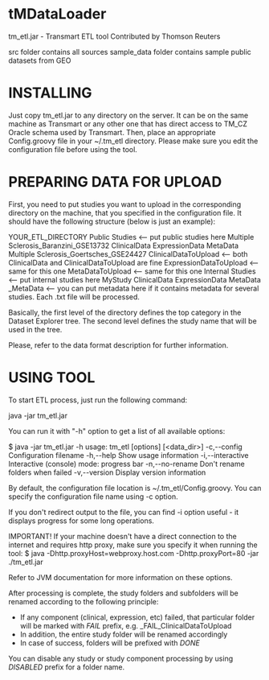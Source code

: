 tMDataLoader
============

tm_etl.jar - Transmart ETL tool
Contributed by Thomson Reuters

src folder contains all sources
sample_data folder contains sample public datasets from GEO


INSTALLING
==========

Just copy tm_etl.jar to any directory on the server. It can be on the same machine as Transmart or any other one that has direct access to TM_CZ Oracle schema used by Transmart.
Then, place an appropriate Config.groovy file in your ~/.tm_etl directory. Please make sure you edit the configuration file before using the tool.

PREPARING DATA FOR UPLOAD
=========================

First, you need to put studies you want to upload in the corresponding directory on the machine, that you specified in the configuration file.
It should have the following structure (below is just an example):

YOUR_ETL_DIRECTORY
	Public Studies <-- put public studies here
		Multiple Sclerosis_Baranzini_GSE13732
			ClinicalData
			ExpressionData
			MetaData
		Multiple Sclerosis_Goertsches_GSE24427
			ClinicalDataToUpload <-- both ClinicalData and ClinicalDataToUpload are fine
			ExpressionDataToUpload <-- same for this one
			MetaDataToUpload <-- same for this one
	Internal Studies <-- put internal studies here
		MyStudy
			ClinicalData
			ExpressionData
			MetaData
	_MetaData <-- you can put metadata here if it contains metadata for several studies. Each .txt file will be processed.
			
Basically, the first level of the directory defines the top category in the Dataset Explorer tree.
The second level defines the study name that will be used in the tree.

Please, refer to the data format description for further information.

USING TOOL
==========

To start ETL process, just run the following command:

java -jar tm_etl.jar

You can run it with "-h" option to get a list of all available options:

$ java -jar tm_etl.jar -h
usage: tm_etl [options] [<data_dir>]
 -c,--config <config>   Configuration filename
 -h,--help              Show usage information
 -i,--interactive       Interactive (console) mode: progress bar
 -n,--no-rename         Don't rename folders when failed
 -v,--version           Display version information
 
By default, the configuration file location is ~/.tm_etl/Config.groovy.
You can specify the configuration file name using -c option.

If you don't redirect output to the file, you can find -i option useful - it displays progress for some long operations.

IMPORTANT! If your machine doesn't have a direct connection to the internet and requires http proxy, make sure you specify it when running the tool:
$ java -Dhttp.proxyHost=webproxy.host.com -Dhttp.proxyPort=80 -jar ./tm_etl.jar

Refer to JVM documentation for more information on these options.

After processing is complete, the study folders and subfolders will be renamed according to the following principle:

 - If any component (clinical, expression, etc) failed, that particular folder will be marked with _FAIL_ prefix, e.g. _FAIL_ClinicalDataToUpload
 - In addition, the entire study folder will be renamed accordingly
 - In case of success, folders will be prefixed with _DONE_
 
You can disable any study or study component processing by using _DISABLED_ prefix for a folder name.



 
 

